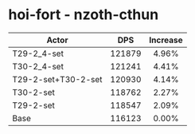 # hoi-fort - nzoth-cthun
| Actor | DPS | Increase |
|---|:---:|:---:|
|T29-2_4-set|121879|4.96%|
|T30-2_4-set|121241|4.41%|
|T29-2-set+T30-2-set|120930|4.14%|
|T30-2-set|118762|2.27%|
|T29-2-set|118547|2.09%|
|Base|116123|0.00%|
